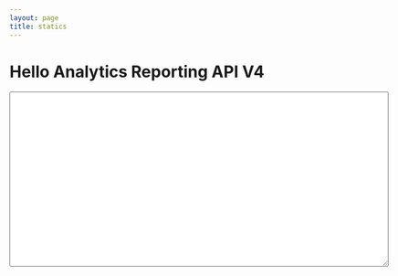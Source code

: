 ```yaml
---
layout: page
title: statics
---
```


<!DOCTYPE html>
<html>
<head>
  <meta charset="utf-8">
  <title>Hello Analytics Reporting API V4</title>
  <meta name="google-signin-client_id" content="677052360551-e9ep5jp1ki4866hjfbfhp4440eglor6p.apps.googleusercontent.com">
  <meta name="google-signin-scope" content="https://www.googleapis.com/auth/analytics.readonly">
</head>
<body>

<h1>Hello Analytics Reporting API V4</h1>

<!-- The Sign-in button. This will run `queryReports()` on success. -->
<p class="g-signin2" data-onsuccess="queryReports"></p>

<!-- The API response will be printed here. -->
<textarea cols="80" rows="20" id="query-output"></textarea>

<script>
  // Replace with your view ID.
  var VIEW_ID = '311648221';

  // Query the API and print the results to the page.
  function queryReports() {
    gapi.client.request({
      path: '/v4/reports:batchGet',
      root: 'https://analyticsreporting.googleapis.com/',
      method: 'POST',
      body: {
        reportRequests: [
          {
            viewId: VIEW_ID,
            dateRanges: [
              {
                startDate: '7daysAgo',
                endDate: 'today'
              }
            ],
            metrics: [
              {
                expression: 'ga:sessions'
              }
            ]
          }
        ]
      }
    }).then(displayResults, console.error.bind(console));
  }

  function displayResults(response) {
    var formattedJson = JSON.stringify(response.result, null, 2);
    console.log(formattedJsonn);
    document.getElementById('query-output').value = formattedJson;
  }
</script>

<!-- Load the JavaScript API client and Sign-in library. -->
<script src="https://apis.google.com/js/client:platform.js"></script>

</body>
</html>
